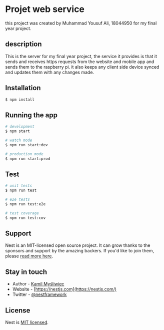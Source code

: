 # Projet web service
this project was created by Muhammad Yousuf Ali, 18044950 for my final year project.
## description
This is the server for my final year project, the service it provides is that it sends and receives https requests from the website and mobile app and sends them to the raspberry pi. it also keeps any client side device synced and updates them with any changes made. 

## Installation

```bash
$ npm install
```

## Running the app

```bash
# development
$ npm start

# watch mode
$ npm run start:dev

# production mode
$ npm run start:prod
```

## Test

```bash
# unit tests
$ npm run test

# e2e tests
$ npm run test:e2e

# test coverage
$ npm run test:cov
```

## Support

Nest is an MIT-licensed open source project. It can grow thanks to the sponsors and support by the amazing backers. If you'd like to join them, please [read more here](https://docs.nestjs.com/support).

## Stay in touch

- Author - [Kamil Myśliwiec](https://kamilmysliwiec.com)
- Website - [https://nestjs.com](https://nestjs.com/)
- Twitter - [@nestframework](https://twitter.com/nestframework)

## License

Nest is [MIT licensed](LICENSE).
